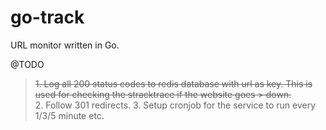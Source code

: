# go-track

URL monitor written in Go.

@TODO
> ~~1. Log all 200 status codes to redis database with url as key. This is used for checking the stracktrace if the website goes > down.~~\
> 2. Follow 301 redirects.
> 3. Setup cronjob for the service to run every 1/3/5 minute etc.
